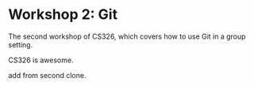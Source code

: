 
# Workshop 2: Git
The second workshop of CS326, which covers how to use Git in a group setting.

CS326 is awesome.

add from second clone.
